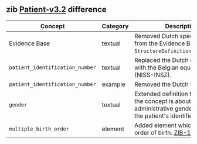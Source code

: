 ## zib [Patient-v3.2](https://zibs.nl/wiki/Patient-v3.2(2020EN)) difference

| Concept         | Category          | Description                             | 
|-----------------|-------------------|-----------------------------------------|
|Evidence Base | textual | Removed Dutch specific context from the Evidence Base section in `StructureDefinition.description`. 
|`patient_identification_number` | textual | Replaced the Dutch context (BSN) with the Belgian equivalant (NISS-INSZ). |
|`patient_identification_number` | example | Removed the Dutch BSN example. |
|`gender` | textual | Extended definition to clarify that the concept is about administrative gender rather then the patient's identified sex.  |
|`multiple_birth_order` | element | Added element which defines the order of birth. [ZIB-1670](https://bits.nictiz.nl/browse/ZIB-1670)|